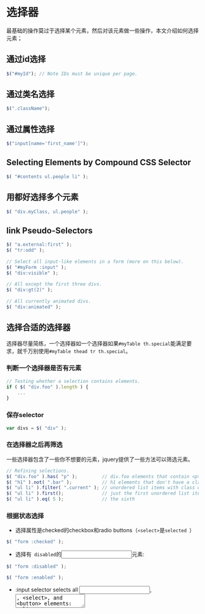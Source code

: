 # 选择器

最基础的操作莫过于选择某个元素，然后对该元素做一些操作，本文介绍如何选择元素；

## 通过id选择

```js
$("#myId"); // Note IDs must be unique per page.
```

## 通过类名选择

```js
$(".className");
```

## 通过属性选择

```js
$("input[name='first_name']");
```

## Selecting Elements by Compound CSS Selector

```js
$( "#contents ul.people li" );
```

## 用都好选择多个元素

```js
$( "div.myClass, ul.people" );
```

## link Pseudo-Selectors

```js
$( "a.external:first" );
$( "tr:odd" );
 
// Select all input-like elements in a form (more on this below).
$( "#myForm :input" );
$( "div:visible" );
 
// All except the first three divs.
$( "div:gt(2)" );
 
// All currently animated divs.
$( "div:animated" );
```


##  选择合适的选择器

选择器尽量简练，一个选择器如一个选择器如果``#myTable th.special``能满足要求，就千万别使用``#myTable thead tr th.special``。

### 判断一个选择器是否有元素

```js
// Testing whether a selection contains elements.
if ( $( "div.foo" ).length ) {
    ...
}
```

### 保存selector

```js
var divs = $( "div" );
```

### 在选择器之后再筛选

一些选择器包含了一些你不想要的元素，jquery提供了一些方法可以筛选元素。

```js
// Refining selections.
$( "div.foo" ).has( "p" );         // div.foo elements that contain <p> tags
$( "h1" ).not( ".bar" );           // h1 elements that don't have a class of bar
$( "ul li" ).filter( ".current" ); // unordered list items with class of current
$( "ul li" ).first();              // just the first unordered list item
$( "ul li" ).eq( 5 );              // the sixth
```

### 根据状态选择

* 选择属性是checked的checkbox和radio buttons（``<select>``是``selected ``）

```js
$( "form :checked" );
```

* 选择有`` disabled``的<input>元素:

```js
$( "form :disabled" );
```
```js
$( "form :enabled" );
```

* :input selector selects all <input>, <textarea>, <select>, and <button> elements:

```js
$( "form :input" );
```

* Using the :selected pseudo-selector targets any selected items in <option> elements:

```js
$( "form :selected" );
```

* 通过类型选择

```js
:password
:reset
:radio
:text
:submit
:checkbox
:button
:image
:file
```
更多内容，可查看“https://api.jquery.com/category/selectors/form-selectors/”。
